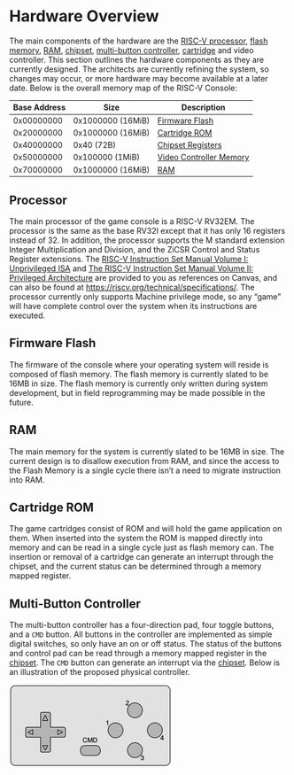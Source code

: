 # Hardware Overview
The main components of the hardware are the [RISC-V processor](#processor), [flash memory](#flash-memory), [RAM](#ram), [chipset](./chipset.md), [multi-button controller](#multi-button-controller), [cartridge](#cartridge-rom) and video controller. This section outlines the hardware components as they are currently designed. The architects are currently refining the system, so changes may occur, or more hardware may become available at a later date. Below is the overall memory map of the RISC-V Console:

| Base Address | Size              | Description                           |
| ------------ | ----------------- | ------------------------------------- |
| 0x00000000   | 0x1000000 (16MiB) | [Firmware Flash](#firmware-flash)     |
| 0x20000000   | 0x1000000 (16MiB) | [Cartridge ROM](#cartridge-rom)       |
| 0x40000000   | 0x40 (72B)        | [Chipset Registers](./chipset.md)     |
| 0x50000000   | 0x100000 (1MiB)   | [Video Controller Memory](./video.md) | 
| 0x70000000   | 0x1000000 (16MiB) | [RAM](#ram)                           |


## Processor
The main processor of the game console is a RISC-V RV32EM. The processor is the same as the base RV32I except that it has only 16 registers instead of 32. In addition, the processor supports the M standard extension Integer Multiplication and Division, and the ZiCSR Control and Status Register extensions. The [RISC-V Instruction Set Manual Volume I: Unprivileged ISA](https://github.com/riscv/riscv-isa-manual/releases/download/Ratified-IMAFDQC/riscv-spec-20191213.pdf) and [The RISC-V Instruction Set Manual Volume II: Privileged Architecture](https://github.com/riscv/riscv-isa-manual/releases/download/Ratified-IMFDQC-and-Priv-v1.11/riscv-privileged-20190608.pdf) are provided to you as references on Canvas, and can also be found at https://riscv.org/technical/specifications/. The processor currently only supports Machine privilege mode, so any “game” will have complete control over the system when its instructions are executed.

## Firmware Flash
The firmware of the console where your operating system will reside is composed of flash memory. The flash memory is currently slated to be 16MB in size. The flash memory is currently only written during system development, but in field reprogramming may be made possible in the future.

## RAM
The main memory for the system is currently slated to be 16MB in size. The current design is to disallow execution from RAM, and since the access to the Flash Memory is a single cycle there isn’t a need to migrate instruction into RAM.

## Cartridge ROM
The game cartridges consist of ROM and will hold the game application on them. When inserted into the system the ROM is mapped directly into memory and can be read in a single cycle just as flash memory can. The insertion or removal of a cartridge can generate an interrupt through the chipset, and the current status can be determined through a memory mapped register.

## Multi-Button Controller
The multi-button controller has a four-direction pad, four toggle buttons, and a `CMD` button. All buttons in the controller are implemented as simple digital switches, so only have an on or off status. The status of the buttons and control pad can be read through a memory mapped register in the [chipset](./chipset.md). The `CMD` button can generate an interrupt via the [chipset](./chipset.md). Below is an illustration of the proposed physical controller.

![](img/multi-button-controller.png)
